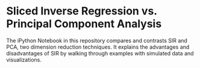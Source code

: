 # Sliced Inverse Regression vs. Principal Component Analysis

The iPython Notebook in this repository compares and contrasts SIR and PCA, two dimension reduction techniques. It explains the advantages and disadvantages of SIR by walking through examples with simulated data and visualizations. 
